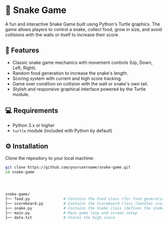 # 🐍 Snake Game

A fun and interactive Snake Game built using Python's Turtle graphics. The game allows players to control a snake, collect food, grow in size, and avoid collisions with the walls or itself to increase their score.

## 🚀 Features
- Classic snake game mechanics with movement controls (Up, Down, Left, Right).
- Random food generation to increase the snake's length.
- Scoring system with current and high score tracking.
- Game over condition on collision with the wall or snake's own tail.
- Stylish and responsive graphical interface powered by the Turtle module.

## 💻 Requirements
- Python 3.x or higher
- `turtle` module (included with Python by default)

## ⚙️ Installation

Clone the repository to your local machine:

```bash
git clone https://github.com/yourusername/snake-game.git
cd snake-game




snake-game/
├── food.py               # Contains the Food class (for food generation)
├── scoreboard.py         # Contains the Scoreboard class (handles scoring)
├── snake.py              # Contains the Snake class (defines the snake's behavior)
├── main.py               # Main game loop and screen setup
├── data.txt              # Stores the high score



